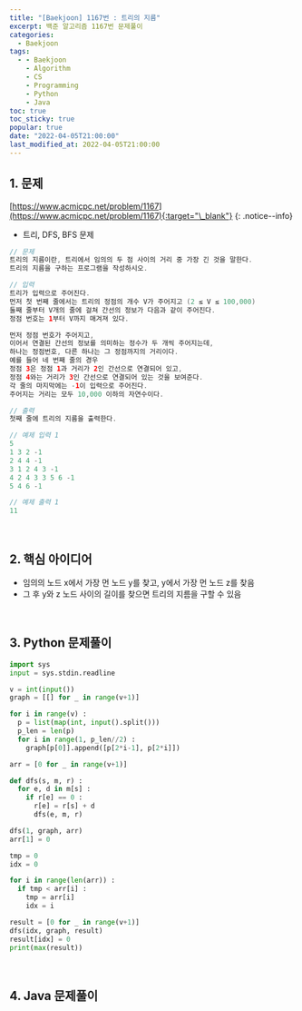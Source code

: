 ```yaml
---
title: "[Baekjoon] 1167번 : 트리의 지름"
excerpt: 백준 알고리즘 1167번 문제풀이
categories:
  - Baekjoon
tags:
  - - Baekjoon
    - Algorithm
    - CS
    - Programming
    - Python
    - Java
toc: true
toc_sticky: true
popular: true
date: "2022-04-05T21:00:00"
last_modified_at: 2022-04-05T21:00:00
---
```


## 1. 문제

[https://www.acmicpc.net/problem/1167](https://www.acmicpc.net/problem/1167){:target="\_blank"}
{: .notice--info}

- 트리, DFS, BFS 문제

```java
// 문제
트리의 지름이란, 트리에서 임의의 두 점 사이의 거리 중 가장 긴 것을 말한다.
트리의 지름을 구하는 프로그램을 작성하시오.

// 입력
트리가 입력으로 주어진다.
먼저 첫 번째 줄에서는 트리의 정점의 개수 V가 주어지고 (2 ≤ V ≤ 100,000)
둘째 줄부터 V개의 줄에 걸쳐 간선의 정보가 다음과 같이 주어진다.
정점 번호는 1부터 V까지 매겨져 있다.

먼저 정점 번호가 주어지고,
이어서 연결된 간선의 정보를 의미하는 정수가 두 개씩 주어지는데,
하나는 정점번호, 다른 하나는 그 정점까지의 거리이다.
예를 들어 네 번째 줄의 경우
정점 3은 정점 1과 거리가 2인 간선으로 연결되어 있고,
정점 4와는 거리가 3인 간선으로 연결되어 있는 것을 보여준다.
각 줄의 마지막에는 -1이 입력으로 주어진다.
주어지는 거리는 모두 10,000 이하의 자연수이다.

// 출력
첫째 줄에 트리의 지름을 출력한다.

// 예제 입력 1
5
1 3 2 -1
2 4 4 -1
3 1 2 4 3 -1
4 2 4 3 3 5 6 -1
5 4 6 -1

// 예제 출력 1
11
```

<br>

## 2. 핵심 아이디어

- 임의의 노드 x에서 가장 먼 노드 y를 찾고, y에서 가장 먼 노드 z를 찾음
- 그 후 y와 z 노드 사이의 길이를 찾으면 트리의 지름을 구할 수 있음

<br>

## 3. Python 문제풀이

```python
import sys
input = sys.stdin.readline

v = int(input())
graph = [[] for _ in range(v+1)]

for i in range(v) :
  p = list(map(int, input().split()))
  p_len = len(p)
  for i in range(1, p_len//2) :
    graph[p[0]].append([p[2*i-1], p[2*i]])

arr = [0 for _ in range(v+1)]

def dfs(s, m, r) :
  for e, d in m[s] :
    if r[e] == 0 :
      r[e] = r[s] + d
      dfs(e, m, r)

dfs(1, graph, arr)
arr[1] = 0

tmp = 0
idx = 0

for i in range(len(arr)) :
  if tmp < arr[i] :
    tmp = arr[i]
    idx = i

result = [0 for _ in range(v+1)]
dfs(idx, graph, result)
result[idx] = 0
print(max(result))
```

<br>

## 4. Java 문제풀이

```java

```
